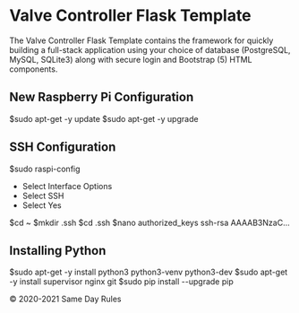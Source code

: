 # Valve Controller Flask Template

The Valve Controller Flask Template contains the framework for quickly building a full-stack application using your choice of
database (PostgreSQL, MySQL, SQLite3) along with secure login and Bootstrap (5) HTML components.

## New Raspberry Pi Configuration

$sudo apt-get -y update
$sudo apt-get -y upgrade

## SSH Configuration

$sudo raspi-config
- Select Interface Options
- Select SSH
- Select Yes

$cd ~
$mkdir .ssh
$cd .ssh
$nano authorized_keys
ssh-rsa AAAAB3NzaC...

## Installing Python

$sudo apt-get -y install python3 python3-venv python3-dev
$sudo apt-get -y install supervisor nginx git
$sudo pip install --upgrade pip

&copy; 2020-2021 Same Day Rules